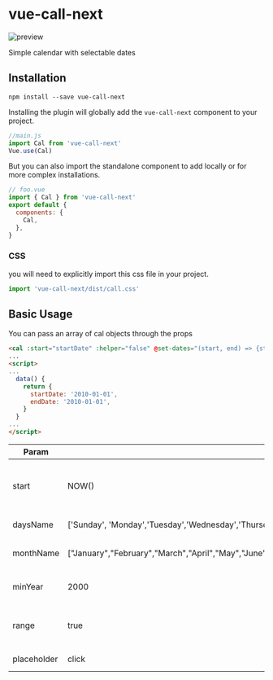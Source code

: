 # vue-call-next

![preview](https://s2.gifyu.com/images/image65236dec4b3e998b.gif)

Simple calendar with selectable dates

## Installation
```
npm install --save vue-call-next
```

Installing the plugin will globally add the `vue-call-next` component to your project.

```js
//main.js
import Cal from 'vue-call-next'
Vue.use(Cal)
```

But you can also import the standalone component to add locally or for more complex installations.

```js
// foo.vue
import { Cal } from 'vue-call-next'
export default {
  components: {
    Cal,
  },
}
```

### CSS
you will need to explicitly import this css file in your project.
```js
import 'vue-call-next/dist/call.css'
```

## Basic Usage

You can pass an array of cal objects through the props

```html
<cal :start="startDate" :helper="false" @set-dates="(start, end) => {startDate = start; endDate = end}" placeholder="change" />
...
<script>
...
  data() {
    return {
      startDate: '2010-01-01',
      endDate: '2010-01-01',
    }
  }
...
</script>
```
Param | Default | Description
------ | ------ | ------
start | NOW() | date started, format: YYYY-MM-DD
daysName | ['Sunday', 'Monday','Tuesday','Wednesday','Thursday','Friday','Saturday'] | array with day name
monthName | ["January","February","March","April","May","June","July","August","September","October","November","December"] | array with month name
minYear | 2000 | Minimal year to change
range | true | enable or disable range change
placeholder | click | text to input placeholder


